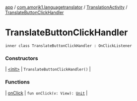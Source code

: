 [app](../../../index.md) / [com.amorjk1.languagetranslator](../../index.md) / [TranslationActivity](../index.md) / [TranslateButtonClickHandler](./index.md)

# TranslateButtonClickHandler

`inner class TranslateButtonClickHandler : OnClickListener`

### Constructors

| [&lt;init&gt;](-init-.md) | `TranslateButtonClickHandler()` |

### Functions

| [onClick](on-click.md) | `fun onClick(v: View): `[`Unit`](https://kotlinlang.org/api/latest/jvm/stdlib/kotlin/-unit/index.html) |

